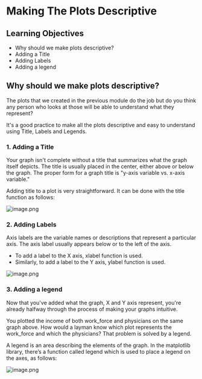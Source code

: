 # Making The Plots Descriptive

## Learning Objectives

* Why should we make plots descriptive?
* Adding a Title
* Adding Labels
* Adding a legend




## Why should we make plots descriptive?

The plots that we created in the previous module do the job but do you think any person who looks at those will be able to understand what they represent?

It's a good practice to make all the plots descriptive and easy to understand using Title, Labels and Legends.

### 1. Adding a Title

Your graph isn't complete without a title that summarizes what the graph itself depicts. The title is usually placed in the center, either above or below the graph. The proper form for a graph title is "y-axis variable vs. x-axis variable."

Adding title to a plot is very straightforward. It can be done with the title function as follows:






![image.png](https://dphi-live.s3.amazonaws.com/media_uploads/image_6e1820129cda459dbf3ffe816bb02ef4.png)






### 2. Adding Labels

Axis labels are the variable names or descriptions that represent a particular axis. The axis label usually appears below or to the left of the axis.

* To add a label to the X axis, xlabel function is used.
* Similarly, to add a label to the Y axis, ylabel function is used.







![image.png](https://dphi-live.s3.amazonaws.com/media_uploads/image_3c07726820444d34a11bc4f03cd01c6c.png)







### 3. Adding a legend

Now that you've added what the graph, X and Y axis represent, you're already halfway through the process of making your graphs intuitive.

You plotted the income of both work_force and physicians on the same graph above. How would a layman know which plot represents the work_force and which the physicians? That problem is solved by a legend.

A legend is an area describing the elements of the graph. In the matplotlib library, there’s a function called legend which is used to place a legend on the axes, as follows:

![image.png](https://dphi-live.s3.amazonaws.com/media_uploads/image_1f17b49dc19340ba812359ff85b71501.png)